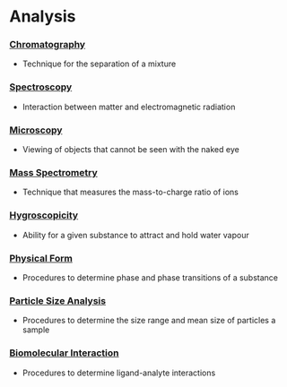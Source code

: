 # Analysis

### [Chromatography](chromatography/)

* Technique for the separation of a mixture

### [Spectroscopy](spectroscopy/)

* Interaction between matter and electromagnetic radiation

### [Microscopy](microscopy/)

* Viewing of objects that cannot be seen with the naked eye

### [Mass Spectrometry](mass-spectrometry/)

* Technique that measures the mass-to-charge ratio of ions

### [Hygroscopicity](hygroscopicity/)

* Ability for a given substance to attract and hold water vapour

### [Physical Form](physical-form/)

* Procedures to determine phase and phase transitions of a substance

### [Particle Size Analysis](particle-size-analysis/)

* Procedures to determine the size range and mean size of particles a sample

### [Biomolecular Interaction](biomolecular-interaction/)

* Procedures to determine ligand-analyte interactions

##
